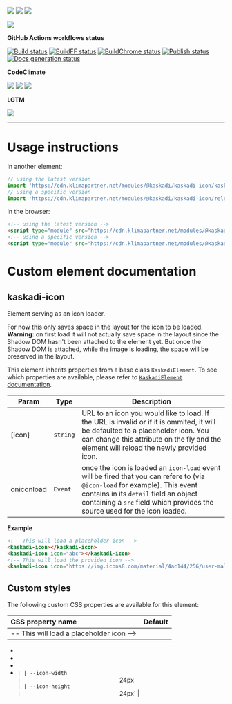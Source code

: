 ![](https://img.shields.io/github/package-json/v/kaskadi/kaskadi-icon)
![](https://img.shields.io/badge/code--style-standard-blue)
![](https://img.shields.io/github/license/kaskadi/kaskadi-icon?color=blue)

[![](https://img.shields.io/badge/live-example-orange)](https://cdn.klimapartner.net/modules/%40kaskadi/kaskadi-icon/example/index.html)

**GitHub Actions workflows status**

[![Build status](https://img.shields.io/github/workflow/status/kaskadi/kaskadi-icon/build?label=build&logo=mocha)](https://github.com/kaskadi/kaskadi-icon/actions?query=workflow%3Abuild)
[![BuildFF status](https://img.shields.io/github/workflow/status/kaskadi/kaskadi-icon/build-on-firefox?label=firefox&logo=Mozilla%20Firefox&logoColor=white)](https://github.com/kaskadi/kaskadi-icon/actions?query=workflow%3Abuild-on-firefox)
[![BuildChrome status](https://img.shields.io/github/workflow/status/kaskadi/kaskadi-icon/build-on-chrome?label=chrome&logo=Google%20Chrome&logoColor=white)](https://github.com/kaskadi/kaskadi-icon/actions?query=workflow%3Abuild-on-chrome)
[![Publish status](https://img.shields.io/github/workflow/status/kaskadi/kaskadi-icon/publish?label=publish&logo=Amazon%20AWS)](https://github.com/kaskadi/kaskadi-icon/actions?query=workflow%3Apublish)
[![Docs generation status](https://img.shields.io/github/workflow/status/kaskadi/kaskadi-icon/generate-docs?label=docs&logo=read-the-docs)](https://github.com/kaskadi/kaskadi-icon/actions?query=workflow%3Agenerate-docs)

**CodeClimate**

[![](https://img.shields.io/codeclimate/maintainability/kaskadi/kaskadi-icon?label=maintainability&logo=Code%20Climate)](https://codeclimate.com/github/kaskadi/kaskadi-icon)
[![](https://img.shields.io/codeclimate/tech-debt/kaskadi/kaskadi-icon?label=technical%20debt&logo=Code%20Climate)](https://codeclimate.com/github/kaskadi/kaskadi-icon)
[![](https://img.shields.io/codeclimate/coverage/kaskadi/kaskadi-icon?label=test%20coverage&logo=Code%20Climate)](https://codeclimate.com/github/kaskadi/kaskadi-icon)

**LGTM**

[![](https://img.shields.io/lgtm/grade/javascript/github/kaskadi/kaskadi-icon?label=code%20quality&logo=LGTM)](https://lgtm.com/projects/g/kaskadi/kaskadi-icon/?mode=list&logo=LGTM)

<!-- You can add badges inside of this section if you'd like -->

****

<!-- automatically generated documentation will be placed in here -->
# Usage instructions

In another element:
```js
// using the latest version
import 'https://cdn.klimapartner.net/modules/@kaskadi/kaskadi-icon/kaskadi-icon.js'
// using a specific version
import 'https://cdn.klimapartner.net/modules/@kaskadi/kaskadi-icon/release/v1.0.0/kaskadi-icon.js'
```

In the browser:
```html
<!-- using the latest version -->
<script type="module" src="https://cdn.klimapartner.net/modules/@kaskadi/kaskadi-icon/kaskadi-icon.js"></script>
<!-- using a specific version -->
<script type="module" src="https://cdn.klimapartner.net/modules/@kaskadi/kaskadi-icon/release/v1.0.0/kaskadi-icon.js"></script>
```

# Custom element documentation

## kaskadi-icon

Element serving as an icon loader.

For now this only saves space in the layout for the icon to be loaded. **Warning:** on first load it will not actually save space in the layout since the Shadow DOM hasn't been attached to the element yet. But once the Shadow DOM is attached, while the image is loading, the space will be preserved in the layout.

This element inherits properties from a base class `KaskadiElement`. To see which properties are available, please refer to [`KaskadiElement` documentation].


| Param | Type | Description |
| --- | --- | --- |
| \[icon\] | `string` | URL to an icon you would like to load. If the URL is invalid or if it is ommited, it will be defaulted to a placeholder icon. You can change this attribute on the fly and the element will reload the newly provided icon. |
| oniconload | `Event` | once the icon is loaded an `icon-load` event will be fired that you can refere to (via `@icon-load` for example). This event contains in its `detail` field an object containing a `src` field which provides the source used for the icon loaded. |

**Example**  
```html
<!-- This will load a placeholder icon -->
<kaskadi-icon></kaskadi-icon>
<kaskadi-icon icon="abc"></kaskadi-icon>
<!-- This will load the provided icon -->
<kaskadi-icon icon="https://img.icons8.com/material/4ac144/256/user-male.png"></kaskadi-icon>
```
<!-- LINKS -->

[`KaskadiElement` documentation]:https://github.com/kaskadi/kaskadi-element

## Custom styles

The following custom CSS properties are available for this element:

| CSS property name                                                                                                                                                                               |                                Default                                |
| :---------------------------------------------------------------------------------------------------------------------------------------------------------------------------------------------- | :-------------------------------------------------------------------: |
| -- This will load a placeholder icon -->
 * <kaskadi-icon></kaskadi-icon>
 * <kaskadi-icon icon="abc"></kaskadi-icon>
 * <!-- This will load the provided icon -->
 * <kaskadi-icon icon="https | `//img.icons8.com/material/4ac144/256/user-male.png"></kaskadi-icon>` |
| --icon-width                                                                                                                                                                                    |                                 `24px`                                |
| --icon-height                                                                                                                                                                                   |                                 `24px`                                |
<!-- automatically generated documentation will be placed in here -->

<!-- You can customize this template as you'd like! -->
